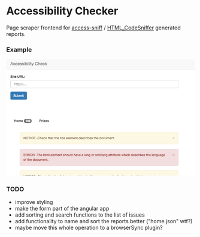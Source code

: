 # Accessibility Checker

Page scraper frontend for [access-sniff](https://www.npmjs.com/package/access-sniff) / [HTML_CodeSniffer]() generated reports.

### Example

![Accesibility Checker Example][logo]

[logo]: ./example6-11.png

### TODO


-  improve styling
-  make the form part of the angular app
-  add sorting and search functions to the list of issues
-  add functionality to name and sort the reports better ("home.json" wtf?)
-  maybe move this whole operation to a browserSync plugin?

